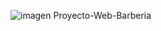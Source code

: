 ![imagen](https://github.com/LukeAldoCraft/Proyecto-Web-Barberia/assets/91865442/a4763fa1-b4ac-4a84-80a8-4f3487890cf5)
Proyecto-Web-Barberia
